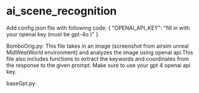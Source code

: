 # ai_scene_recognition

Add config.json file with following code:
{
    "OPENAI_API_KEY": "fill in with your openai key (must be gpt-4o )"
}

BomboOrig.py:
This file takes in an image (screenshot from airsim unreal MidWestWorld environment) and analyzes the image using openai api.This file also includes functions to extract the keywords and coordinates from the response to the given prompt. Make sure to use your gpt 4 openai api key.

baseGpt.py: